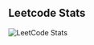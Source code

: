 ## Leetcode Stats

![LeetCode Stats](https://leetcard.jacoblin.cool/samridh3215?theme=dark&font=Russo%20One&ext=activity)
